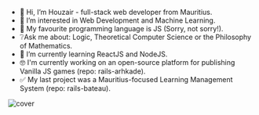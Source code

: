- 👋 Hi, I’m Houzair - full-stack web developer from Mauritius.
- 👀 I’m interested in Web Development and Machine Learning.
- 💛 My favourite programming language is JS (Sorry, not sorry!).
- ❔Ask me about: Logic, Theoretical Computer Science or the Philosophy of Mathematics.
- 🌱 I’m currently learning ReactJS and NodeJS.
- 🤓 I'm currently working on an open-source platform for publishing Vanilla JS games (repo: rails-arhkade).
- ✅ My last project was a Mauritius-focused Learning Management System (repo: rails-bateau).

![cover](https://user-images.githubusercontent.com/88334281/144393290-bfedbfe7-477b-48a8-8e70-1da74fc5c4a7.png)

<!---
houzyk/houzyk is a ✨ special ✨ repository because its `README.md` (this file) appears on your GitHub profile.
You can click the Preview link to take a look at your changes.
--->
